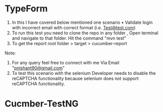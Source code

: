 # TypeForm

1. In this I have covered below mentioned one scenario 
    • Validate login with incorrect email with correct format (i.e. Test@test.com)
2. To run this test you need to clone the repo in any folder , Open terminal and navigate to that folder. Hit the command "mvn test"
3. To get the report root folder > target > cucumber-report 

Note: 

1. For any query feel free to connect with me Via Email "pnishant90@gmail.com"
2. To test this scenario with the selenium Developer needs to disable the reCAPTCHA functionality because selenium does not support reCAPTCHA functionality.


# Cucmber-TestNG